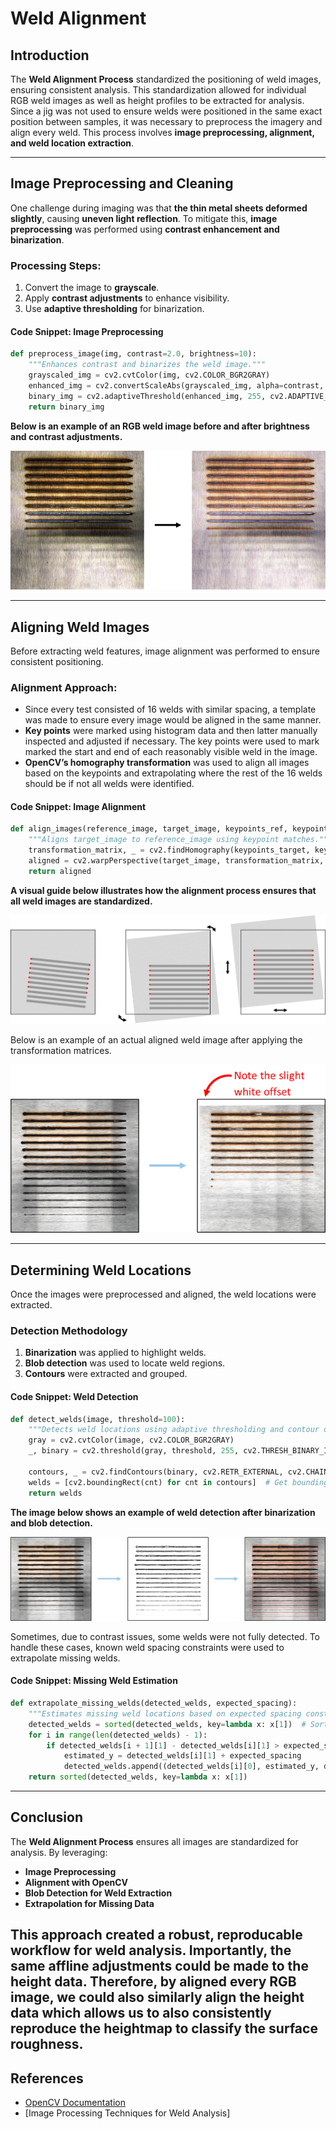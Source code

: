 # **Weld Alignment**

## **Introduction**
The **Weld Alignment Process** standardized the positioning of weld images, 
ensuring consistent analysis. This standardization allowed for individual RGB weld images as 
well as height profiles to be extracted for analysis. Since a jig was not used to ensure welds were positioned 
in the same exact position between samples, it was necessary to preprocess the imagery and align every weld. This 
process involves **image preprocessing, alignment, and weld location extraction**.

---

## **Image Preprocessing and Cleaning**
One challenge during imaging was that **the thin metal sheets deformed slightly**, causing **uneven light reflection**. To mitigate this, **image preprocessing** was performed using **contrast enhancement and binarization**.

### **Processing Steps:**
1. Convert the image to **grayscale**.
2. Apply **contrast adjustments** to enhance visibility.
3. Use **adaptive thresholding** for binarization.

#### **Code Snippet: Image Preprocessing**
```python
def preprocess_image(img, contrast=2.0, brightness=10):
    """Enhances contrast and binarizes the weld image."""
    grayscaled_img = cv2.cvtColor(img, cv2.COLOR_BGR2GRAY)
    enhanced_img = cv2.convertScaleAbs(grayscaled_img, alpha=contrast, beta=brightness)
    binary_img = cv2.adaptiveThreshold(enhanced_img, 255, cv2.ADAPTIVE_THRESH_GAUSSIAN_C, cv2.THRESH_BINARY, 155, 20)
    return binary_img
```

**Below is an example of an RGB weld image before and after brightness and contrast adjustments.**

![Example of RGB Image Pre-Processing](../../../assets/images/weld_image_preprocessing.png)

---

## **Aligning Weld Images**
Before extracting weld features, image alignment was performed to ensure consistent positioning.

### **Alignment Approach:**
- Since every test consisted of 16 welds with similar spacing, a template was made to ensure every image would be 
aligned in the same manner.
- **Key points** were marked using histogram data and then latter manually inspected and adjusted if necessary. The key points were used to mark
marked the start and end of each reasonably visible weld in the image.
- **OpenCV’s homography transformation** was used to align all images based on the keypoints and extrapolating where the rest of the 16 welds should be if not all welds were identified.

#### **Code Snippet: Image Alignment**
```python
def align_images(reference_image, target_image, keypoints_ref, keypoints_target):
    """Aligns target_image to reference_image using keypoint matches."""
    transformation_matrix, _ = cv2.findHomography(keypoints_target, keypoints_ref, cv2.RANSAC)
    aligned = cv2.warpPerspective(target_image, transformation_matrix, (reference_image.shape[1], reference_image.shape[0]))
    return aligned
```

**A visual guide below illustrates how the alignment process ensures that all weld images are standardized.**

![Graphic Representation of Image Alignment](../../../assets/images/weld_image_alignment_graphic.png)

Below is an example of an actual aligned weld image after applying the transformation matrices.

![Example of Aligned Weld Image](../../../assets/images/aligned_weld_example.png)

---

## **Determining Weld Locations**
Once the images were preprocessed and aligned, the weld locations were extracted.

### **Detection Methodology**
1. **Binarization** was applied to highlight welds.
2. **Blob detection** was used to locate weld regions.
3. **Contours** were extracted and grouped.

#### **Code Snippet: Weld Detection**
```python
def detect_welds(image, threshold=100):
    """Detects weld locations using adaptive thresholding and contour detection."""
    gray = cv2.cvtColor(image, cv2.COLOR_BGR2GRAY)
    _, binary = cv2.threshold(gray, threshold, 255, cv2.THRESH_BINARY_INV)
    
    contours, _ = cv2.findContours(binary, cv2.RETR_EXTERNAL, cv2.CHAIN_APPROX_SIMPLE)
    welds = [cv2.boundingRect(cnt) for cnt in contours]  # Get bounding boxes
    return welds
```

**The image below shows an example of weld detection after binarization and blob detection.**

![Example of Weld Detection using Blob Detection](../../../assets/images/weld_detection_with_blobs.png)

Sometimes, due to contrast issues, some welds were not fully detected. To handle these cases, known weld spacing constraints were used to extrapolate missing welds.

#### **Code Snippet: Missing Weld Estimation**
```python
def extrapolate_missing_welds(detected_welds, expected_spacing):
    """Estimates missing weld locations based on expected spacing constraints."""
    detected_welds = sorted(detected_welds, key=lambda x: x[1])  # Sort by Y position
    for i in range(len(detected_welds) - 1):
        if detected_welds[i + 1][1] - detected_welds[i][1] > expected_spacing:
            estimated_y = detected_welds[i][1] + expected_spacing
            detected_welds.append((detected_welds[i][0], estimated_y, detected_welds[i][2], detected_welds[i][3]))
    return sorted(detected_welds, key=lambda x: x[1])
```

---

## **Conclusion**
The **Weld Alignment Process** ensures all images are standardized for analysis. By leveraging:

- **Image Preprocessing**
- **Alignment with OpenCV**
- **Blob Detection for Weld Extraction**
- **Extrapolation for Missing Data**

This approach created a robust, reproducable workflow for weld analysis. Importantly, the same affline adjustments could be made to the height data.
Therefore, by aligned every RGB image, we could also similarly align the height data which allows us to also consistently reproduce the heightmap to classify the surface roughness.
---

## References
- [OpenCV Documentation](https://docs.opencv.org/)
- [Image Processing Techniques for Weld Analysis]

